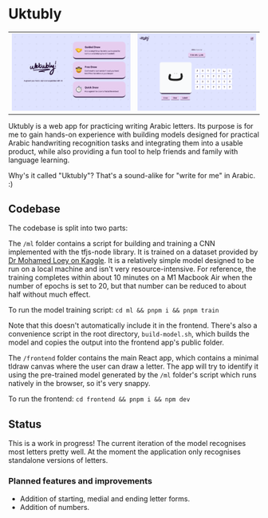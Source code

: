 # Uktubly

|                                          |                                                      |
| ---------------------------------------- | ---------------------------------------------------- |
| ![Screenshot of home screen](./home.png) | ![Screenshot of Guided Draw view](./guided-draw.png) |

Uktubly is a web app for practicing writing Arabic letters. Its purpose is for me to gain hands-on experience with building models designed for practical Arabic handwriting recognition tasks and integrating them into a usable product, while also providing a fun tool to help friends and family with language learning.

Why's it called "Uktubly"? That's a sound-alike for "write for me" in Arabic. :)

## Codebase

The codebase is split into two parts:

The `/ml` folder contains a script for building and training a CNN implemented with the tfjs-node library. It is trained on a dataset provided by [Dr Mohamed Loey on Kaggle](https://www.kaggle.com/datasets/mloey1/ahcd1/data). It is a relatively simple model designed to be run on a local machine and isn't very resource-intensive. For reference, the training completes within about 10 minutes on a M1 Macbook Air when the number of epochs is set to 20, but that number can be reduced to about half without much effect.

To run the model training script:
`cd ml && pnpm i && pnpm train`

Note that this doesn't automatically include it in the frontend. There's also a convenience script in the root directory, `build-model.sh`, which builds the model and copies the output into the frontend app's public folder.

The `/frontend` folder contains the main React app, which contains a minimal tldraw canvas where the user can draw a letter. The app will try to identify it using the pre-trained model generated by the `/ml` folder's script which runs natively in the browser, so it's very snappy.

To run the frontend:
`cd frontend && pnpm i && npm dev`

## Status

This is a work in progress! The current iteration of the model recognises most letters pretty well. At the moment the application only recognises standalone versions of letters.

### Planned features and improvements

- Addition of starting, medial and ending letter forms.
- Addition of numbers.
